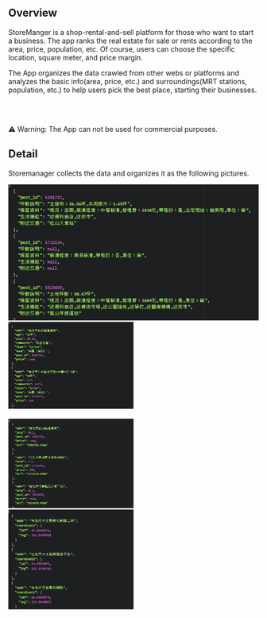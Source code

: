 ## Overview
StoreManger is a shop-rental-and-sell platform for those who want to start a business. The app ranks the real estate for sale or rents according to the area, price, population, etc. Of course, users can choose the specific location, square meter, and price margin.

The App organizes the data crawled from other webs or platforms and analyzes the basic info(area, price, etc.) and surroundings(MRT stations, population, etc.) to help users pick the best place, starting their businesses.

<br><br>

:warning: Warning: The App can not be used for commercial purposes.

## Detail
Storemanager collects the data and organizes it as the following pictures.
<p align="left">
  <img src="/.meta/housebox.PNG">
  <img src="/.meta/infobox.PNG" width="50%" height="50%">&nbsp;&nbsp;<br><br>
  <img src="/.meta/totalrows.PNG" width="50%" height="50%">&nbsp;&nbsp;
  <img src="/.meta/location.PNG" width="50%" height="50%">
</p>
